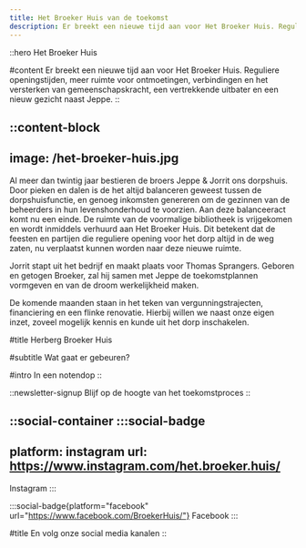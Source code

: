 ```yaml
---
title: Het Broeker Huis van de toekomst
description: Er breekt een nieuwe tijd aan voor Het Broeker Huis. Reguliere openingstijden, meer ruimte voor ontmoetingen, verbindingen en het versterken van gemeenschapskracht., een vertrekkende uitbater en een nieuwe ondernemer naast Jeppe.
---
```


::hero
Het Broeker Huis

#content
Er breekt een nieuwe tijd aan voor Het Broeker Huis. Reguliere openingstijden, meer ruimte voor ontmoetingen, verbindingen en het versterken van gemeenschapskracht, een vertrekkende uitbater en een nieuw gezicht naast Jeppe.
::

::content-block
---
image: /het-broeker-huis.jpg
---
Al meer dan twintig jaar bestieren de broers Jeppe & Jorrit ons dorpshuis. Door pieken en dalen is de het altijd balanceren geweest tussen de dorpshuisfunctie, en genoeg inkomsten genereren om de gezinnen van de beheerders in hun levenshonderhoud te voorzien. Aan deze balanceeract komt nu een einde. De ruimte van de voormalige bibliotheek is vrijgekomen en wordt inmiddels verhuurd aan Het Broeker Huis. Dit betekent dat de feesten en partijen die reguliere opening voor het dorp altijd in de weg zaten, nu verplaatst kunnen worden naar deze nieuwe ruimte.

Jorrit stapt uit het bedrijf en maakt plaats voor Thomas Sprangers. Geboren en getogen Broeker, zal hij samen met Jeppe de toekomstplannen vormgeven en van de droom werkelijkheid maken.

De komende maanden staan in het teken van vergunningstrajecten, financiering en een flinke renovatie. Hierbij willen we naast onze eigen inzet, zoveel mogelijk kennis en kunde uit het dorp inschakelen.

#title
Herberg Broeker Huis

#subtitle
Wat gaat er gebeuren?

#intro
In een notendop
::

::newsletter-signup
Blijf op de hoogte van het toekomstproces
::

::social-container
  :::social-badge
  ---
  platform: instagram
  url: https://www.instagram.com/het.broeker.huis/
  ---
  Instagram
  :::

  :::social-badge{platform="facebook" url="https://www.facebook.com/BroekerHuis/"}
  Facebook
  :::

#title
En volg onze social media kanalen
::
